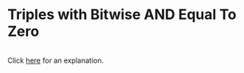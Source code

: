 # Triples with Bitwise AND Equal To Zero 

~~~java

~~~

Click [here](Explanation.md) for an explanation.

